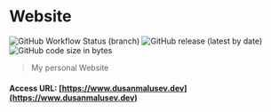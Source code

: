 # Website

![GitHub Workflow Status (branch)](https://img.shields.io/github/workflow/status/malusev998/Website/build/master?style=plastic)
![GitHub release (latest by date)](https://img.shields.io/github/v/release/malusev998/Website?display_name=tag&style=plastic)
![GitHub code size in bytes](https://img.shields.io/github/languages/code-size/malusev998/Website)


> My personal Website

#### Access URL: [https://www.dusanmalusev.dev](https://www.dusanmalusev.dev)
